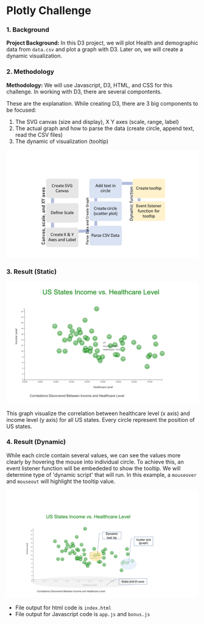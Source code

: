 # Plotly Challenge


### 1. Background 

**Project Background:** In this D3 project, we will plot Health and demographic data from `data.csv` and plot a graph with D3. Later on, we will create a dynamic visualization. 

### 2. Methodology 

**Methodology:** We will use Javascript, D3, HTML, and CSS for this challenge. In working with D3, there are several compontents. 

These are the explanation. While creating D3, there are 3 big components to be focused: 
1) The SVG canvas (size and display), X Y axes (scale, range, label)
2) The actual graph and how to parse the data (create circle, append text, read the CSV files)
3) The dynamic of visualization (tooltip)


![](images/steps.png)



### 3. Result (Static)

![](images/graph.png)

This graph visualize the correlation between healthcare level (x axis) and income level (y axis) for all US states. Every circle represent 
the position of US states. 


### 4. Result (Dynamic)

While each circle contain several values, we can see the values more clearly by hovering the mouse into individual circle. 
To achieve this, an event listener function will be embededed to show the tooltip. We will determine 
type of 'dynamic script' that will run. In this example, a `mouseover` and `mouseout` will highlight the tooltip value. 

![](images/graph-explanation.png)


* File output for html code is  `index.html` 
* File output for Javascript code is  `app.js` and `bonus.js`



